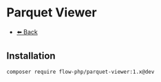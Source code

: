 # Parquet Viewer

- [⬅️️ Back](../../introduction.md)

## Installation

```
composer require flow-php/parquet-viewer:1.x@dev
```

